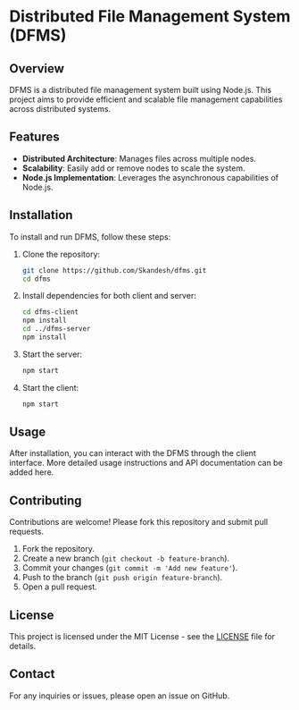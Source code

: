 # Distributed File Management System (DFMS)

## Overview
DFMS is a distributed file management system built using Node.js. This project aims to provide efficient and scalable file management capabilities across distributed systems.

## Features
- **Distributed Architecture**: Manages files across multiple nodes.
- **Scalability**: Easily add or remove nodes to scale the system.
- **Node.js Implementation**: Leverages the asynchronous capabilities of Node.js.

## Installation
To install and run DFMS, follow these steps:

1. Clone the repository:
    ```sh
    git clone https://github.com/Skandesh/dfms.git
    cd dfms
    ```

2. Install dependencies for both client and server:
    ```sh
    cd dfms-client
    npm install
    cd ../dfms-server
    npm install
    ```

3. Start the server:
    ```sh
    npm start
    ```

4. Start the client:
    ```sh
    npm start
    ```

## Usage
After installation, you can interact with the DFMS through the client interface. More detailed usage instructions and API documentation can be added here.

## Contributing
Contributions are welcome! Please fork this repository and submit pull requests.

1. Fork the repository.
2. Create a new branch (`git checkout -b feature-branch`).
3. Commit your changes (`git commit -m 'Add new feature'`).
4. Push to the branch (`git push origin feature-branch`).
5. Open a pull request.

## License
This project is licensed under the MIT License - see the [LICENSE](LICENSE) file for details.

## Contact
For any inquiries or issues, please open an issue on GitHub.

